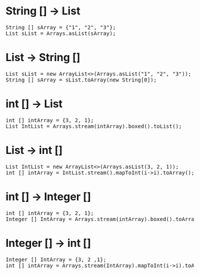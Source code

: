 # String [] -> List<String>
<pre>
String [] sArray = {"1", "2", "3"};
List<String> sList = Arrays.asList(sArray);
</pre>
# List<String> -> String []
<pre>
List<String> sList = new ArrayList<>(Arrays.asList("1", "2", "3"));
String [] sArray = sList.toArray(new String[0]);
</pre>
# int [] -> List<Integer>
<pre>
int [] intArray = {3, 2, 1};
List<Integer> IntList = Arrays.stream(intArray).boxed().toList();
</pre>
# List<Integer> -> int []
<pre>
List<Integer> IntList = new ArrayList<>(Arrays.asList(3, 2, 1));
int [] intArray = IntList.stream().mapToInt(i->i).toArray();
</pre>
# int [] -> Integer []
<pre>
int [] intArray = {3, 2, 1};
Integer [] IntArray = Arrays.stream(intArray).boxed().toArray(Integer[]::new);
</pre>
# Integer [] -> int []
<pre>
Integer [] IntArray = {3, 2 ,1};
int [] intArray = Arrays.stream(IntArray).mapToInt(i->i).toArray();
</pre>

